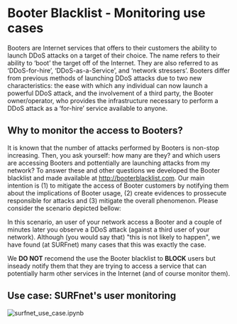 # Booter Blacklist - Monitoring use cases
Booters are Internet services that offers to their customers the ability to launch DDoS attacks on a target of their choice. The name refers to their ability to ‘boot’ the target off of the Internet. They are also referred to as ‘DDoS-for-hire’, ‘DDoS-as-a-Service’, and ‘network stressers’. Booters differ from previous methods of launching DDoS attacks due to two new characteristics: the ease with which any individual can now launch a powerful DDoS attack, and the involvement of a third party, the Booter owner/operator, who provides the infrastructure necessary to perform a DDoS attack as a ‘for-hire’ service available to anyone.

## Why to monitor the access to Booters?
It is known that the number of attacks performed by Booters is non-stop increasing. Then, you ask yourself: how many are they? and which users are accessing Booters and pottentially are launching attacks from my network? To answer these and other questions we developed the Booter blacklist and made available at http://booterblacklist.com. Our main intention is (1) to mitigate the access of Booter customers by notifying them about the implications of Booter usage, (2) create evidences to prossecute responsible for attacks and (3) mitigate the overall phenomenon. Please consider the scenario depicted bellow: 


In this scenario, an user of your network access a Booter and a couple of minutes later you observe a DDoS attack (against a third user of your network). Although (you would say that) "this is not likely to happen", we have found (at SURFnet) many cases that this was exactly the case.

We **DO NOT** recomend the use the Booter blacklist to **BLOCK** users but inseady notify them that they are trying to access a service that can potentially harm other services in the Internet (and of course monitor them). 

## Use case: SURFnet's user monitoring
![surfnet_use_case.ipynb](sufnet/surfnet_case_analysis.ipynb)
